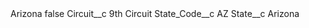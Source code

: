 <?xml version="1.0" encoding="UTF-8"?>
<CustomMetadata xmlns="http://soap.sforce.com/2006/04/metadata" xmlns:xsi="http://www.w3.org/2001/XMLSchema-instance" xmlns:xsd="http://www.w3.org/2001/XMLSchema">
    <label>Arizona</label>
    <protected>false</protected>
    <values>
        <field>Circuit__c</field>
        <value xsi:type="xsd:string">9th Circuit</value>
    </values>
    <values>
        <field>State_Code__c</field>
        <value xsi:type="xsd:string">AZ</value>
    </values>
    <values>
        <field>State__c</field>
        <value xsi:type="xsd:string">Arizona</value>
    </values>
</CustomMetadata>
